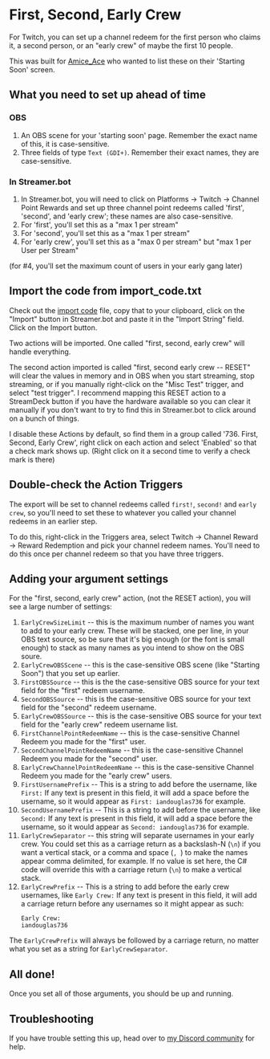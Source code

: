 # First, Second, Early Crew

For Twitch, you can set up a channel redeem for the first person who claims it, a second person, or an "early crew" of maybe the first 10 people.

This was built for [Amice_Ace](https://twitch.tv/amish_ace) who wanted to list these on their 'Starting Soon' screen.

## What you need to set up ahead of time

### OBS
1. An OBS scene for your 'starting soon' page. Remember the exact name of this, it is case-sensitive.
2. Three fields of type `Text (GDI+)`. Remember their exact names, they are case-sensitive.

### In Streamer.bot

1. In Streamer.bot, you will need to click on Platforms -> Twitch -> Channel Point Rewards and set up three channel point redeems called 'first', 'second', and 'early crew'; these names are also case-sensitive.
2. For 'first', you'll set this as a "max 1 per stream"
3. For 'second', you'll set this as a "max 1 per stream"
4. For 'early crew', you'll set this as a "max 0 per stream" but "max 1 per User per Stream"

(for #4, you'll set the maximum count of users in your early gang later)

## Import the code from import_code.txt

Check out the [import code](./import_code.txt) file, copy that to your clipboard, click on the "Import" button in Streamer.bot and paste it in the "Import String" field. Click on the Import button.

Two actions will be imported. One called "first, second, early crew" will handle everything.

The second action imported is called "first, second early crew -- RESET" will clear the values in memory and in OBS when you start streaming, stop streaming, or if you manually right-click on the "Misc Test" trigger, and select "test trigger". I recommend mapping this RESET action to a StreamDeck button if you have the hardware available so you can clear it manually if you don't want to try to find this in Streamer.bot to click around on a bunch of things.

I disable these Actions by default, so find them in a group called '736. First, Second, Early Crew', right click on each action and select 'Enabled' so that a check mark shows up. (Right click on it a second time to verify a check mark is there)

## Double-check the Action Triggers

The export will be set to channel redeems called `first!`, `second!` and `early crew`, so you'll need to set these to whatever you called your channel redeems in an earlier step.

To do this, right-click in the Triggers area, select Twitch -> Channel Reward -> Reward Redemption and pick your channel redeem names. You'll need to do this once per channel redeem so that you have three triggers.

## Adding your argument settings

For the "first, second, early crew" action, (not the RESET action), you will see a large number of settings:

1. `EarlyCrewSizeLimit` -- this is the maximum number of names you want to add to your early crew. These will be stacked, one per line, in your OBS text source, so be sure that it's big enough (or the font is small enough) to stack as many names as you intend to show on the OBS soure.
2. `EarlyCrewOBSScene` -- this is the case-sensitive OBS scene (like "Starting Soon") that you set up earlier.
3. `FirstOBSSource` -- this is the the case-sensitive OBS source for your text field for the "first" redeem username.
4. `SecondOBSSource` -- this is the case-sensitive OBS source for your text field for the "second" redeem username.
5. `EarlyCrewOBSSource` -- this is the case-sensitive OBS source for your text field for the "early crew" redeem username list.
6. `FirstChannelPointRedeemName` -- this is the case-sensitive Channel Redeem you made for the "first" user.
7. `SecondChannelPointRedeemName` -- this is the case-sensitive Channel Redeem you made for the "second" user.
8. `EarlyCrewChannelPointRedeemName` -- this is the case-sensitive Channel Redeem you made for the "early crew" users.
9. `FirstUsernamePrefix` -- This is a string to add before the username, like `First:` If any text is present in this field, it will add a space before the username, so it would appear as `First: iandouglas736` for example.
10. `SecondUsernamePrefix` -- This is a string to add before the username, like `Second:` If any text is present in this field, it will add a space before the username, so it would appear as `Second: iandouglas736` for example.
11. `EarlyCrewSeparator` -- this string will separate usernames in your early crew. You could set this as a carriage return as a backslash-N (`\n`) if you want a vertical stack, or a comma and space (`, `) to make the names appear comma delimited, for example. If no value is set here, the C# code will override this with a carriage return (`\n`) to make a vertical stack.
12. `EarlyCrewPrefix` -- This is a string to add before the early crew usernames, like `Early Crew:` If any text is present in this field, it will add a carriage return before any usernames so it might appear as such:
    ```text
    Early Crew:
    iandouglas736
    ```

The `EarlyCrewPrefix` will always be followed by a carriage return, no matter what you set as a string for `EarlyCrewSeparator`.

## All done!

Once you set all of those arguments, you should be up and running.

## Troubleshooting

If you have trouble setting this up, head over to [my Discord community](https://tig.fyi/discord) for help.
